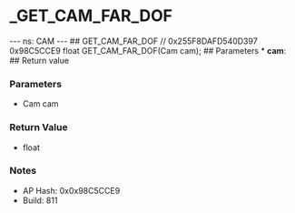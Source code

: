 # _GET_CAM_FAR_DOF

--- ns: CAM --- ## GET_CAM_FAR_DOF  // 0x255F8DAFD540D397 0x98C5CCE9 float GET_CAM_FAR_DOF(Cam cam);   ## Parameters * **cam**:  ## Return value

### Parameters
* Cam cam

### Return Value
* float

### Notes
* AP Hash: 0x0x98C5CCE9
* Build: 811

